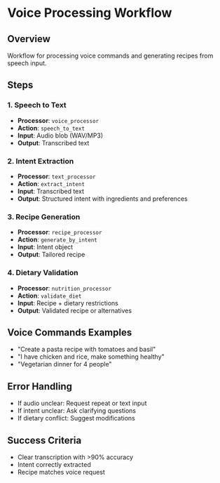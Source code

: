 # Voice Processing Workflow

## Overview
Workflow for processing voice commands and generating recipes from speech input.

## Steps

### 1. Speech to Text
- **Processor**: `voice_processor`
- **Action**: `speech_to_text`
- **Input**: Audio blob (WAV/MP3)
- **Output**: Transcribed text

### 2. Intent Extraction
- **Processor**: `text_processor`
- **Action**: `extract_intent`
- **Input**: Transcribed text
- **Output**: Structured intent with ingredients and preferences

### 3. Recipe Generation
- **Processor**: `recipe_processor`
- **Action**: `generate_by_intent`
- **Input**: Intent object
- **Output**: Tailored recipe

### 4. Dietary Validation
- **Processor**: `nutrition_processor`
- **Action**: `validate_diet`
- **Input**: Recipe + dietary restrictions
- **Output**: Validated recipe or alternatives

## Voice Commands Examples
- "Create a pasta recipe with tomatoes and basil"
- "I have chicken and rice, make something healthy"
- "Vegetarian dinner for 4 people"

## Error Handling
- If audio unclear: Request repeat or text input
- If intent unclear: Ask clarifying questions
- If dietary conflict: Suggest modifications

## Success Criteria
- Clear transcription with >90% accuracy
- Intent correctly extracted
- Recipe matches voice request
